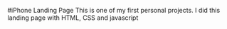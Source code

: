 #iPhone Landing Page
This is one of my first personal projects. I did this landing page with HTML, CSS and javascript
